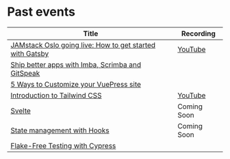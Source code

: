 # Past events

| Title                                                                                                                    | Recording                               |
| ------------------------------------------------------------------------------------------------------------------------ | --------------------------------------- |
| [JAMstack Oslo going live: How to get started with Gatsby](https://www.meetup.com/de-DE/JAMstack-Oslo/events/257379094/) | [YouTube](https://youtu.be/nDd61kDJaOw) |
| [Ship better apps with Imba, Scrimba and GitSpeak](https://www.meetup.com/JAMstack-Oslo/events/258012517/)               |                                         |
| [5 Ways to Customize your VuePress site](https://www.meetup.com/JAMstack-Oslo/events/262178756/)                         |                                         |
| [Introduction to Tailwind CSS](https://www.meetup.com/JAMstack-Oslo/events/263625758/)                                   | [YouTube](https://youtu.be/3mY0sY6oHec) |
| [Svelte](https://www.meetup.com/JAMstack-Oslo/events/264518795/)                                                         | Coming Soon                             |
| [State management with Hooks](https://www.meetup.com/de-DE/JAMstack-Oslo/events/265476784/) | Coming Soon |
| [Flake-Free Testing with Cypress](https://www.meetup.com/JAMstack-Oslo/events/266040232/) | |
